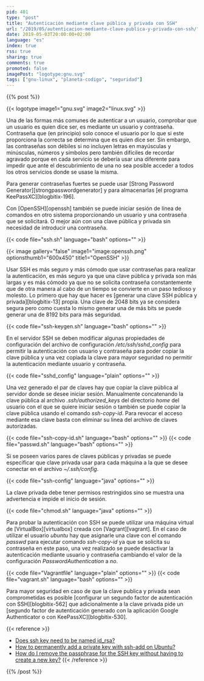 ```yaml
---
pid: 401
type: "post"
title: "Autenticación mediante clave pública y privada con SSH"
url: "/2019/05/autenticacion-mediante-clave-publica-y-privada-con-ssh/"
date: 2019-05-03T20:00:00+02:00
language: "es"
index: true
rss: true
sharing: true
comments: true
promoted: false
imagePost: "logotype:gnu.svg"
tags: ["gnu-linux", "planeta-codigo", "seguridad"]
---
```


{{% post %}}

{{< logotype image1="gnu.svg" image2="linux.svg" >}}

Una de las formas más comunes de autenticar a un usuario, comprobar que un usuario es quien dice ser, es mediante un usuario y contraseña. Contraseña que (en principio) solo conoce el usuario por lo que si este proporciona la correcta se determina que es quien dice ser. Sin embargo, las contraseñas son débiles si no incluyen letras en mayúsculas y minúsculas, números y símbolos pero también difíciles de recordar agravado porque en cada servicio se debería usar una diferente para impedir que ante el descubrimiento de una no sea posible acceder a todos los otros servicios donde se usase la misma.

Para generar contraseñas fuertes se puede usar [Strong Password Generator][strongpasswordgenerator] y para almacenarlas [el programa KeePassXC][blogbitix-196].

Con [OpenSSH][openssh] también se puede iniciar sesión de línea de comandos en otro sistema proporcionando un usuario y una contraseña que se solicitará. O mejor aún con una clave pública y privada sin necesidad de introducir una contraseña.

{{< code file="ssh.sh" language="bash" options="" >}}

{{< image
    gallery="false"
    image1="image:openssh.png" optionsthumb1="600x450" title1="OpenSSH" >}}

Usar SSH es más seguro y más cómodo que usar contraseñas para realizar la autenticación, es más seguro ya que una clave pública y privada son más largas y es más cómodo ya que no se solicita contraseña constantemente que de otra manera al cabo de un tiempo se convierte en un paso tedioso y molesto. Lo primero que hay que hacer es [generar una clave SSH pública y privada][blogbitix-13] propia. Una clave de 2048 bits ya se considera segura pero como cuesta lo mismo generar una de más bits se puede generar una de 8192 bits para más seguridad.

{{< code file="ssh-keygen.sh" language="bash" options="" >}}

En el servidor SSH se deben modificar algunas propiedades de configuración del archivo de configuración _/etc/ssh/sshd\_config_ para permitir la autenticación con usuario y contraseña para poder copiar la clave pública y una vez copiada la clave para mayor seguridad no permitir la autenticación mediante usuario y contraseña.

{{< code file="sshd_config" language="plain" options="" >}}

Una vez generado el par de claves hay que copiar la clave pública al servidor donde se desee iniciar sesión. Manualmente concatenando la clave pública al archivo _.ssh/authorized_keys_ del directorio _home_ del usuario con el que se quiere iniciar sesión o también se puede copiar la clave pública usando el comando _ssh-copy-id_. Para revocar el acceso mediante esa clave basta con eliminar su linea del archivo de claves autorizadas.

{{< code file="ssh-copy-id.sh" language="bash" options="" >}}
{{< code file="passwd.sh" language="bash" options="" >}}

Si se poseen varios pares de claves públicas y privadas se puede especificar que clave privada usar para cada máquina a la que se desee conectar en el archivo _~/.ssh/config_.

{{< code file="ssh-config" language="java" options="" >}}

La clave privada debe tener permisos restringidos sino se muestra una advertencia e impide el inicio de sesión.

{{< code file="chmod.sh" language="java" options="" >}}

Para probar la autenticación con SSH se puede utilizar una máquina virtual de [VirtualBox][virtualbox] creada con [Vagrant][vagrant]. En el caso de utilizar el usuario _ubuntu_ hay que asignarle una clave con el comando _passwd_ para ejecutar comando _ssh-copy-id_ ya que se solicita su contraseña en este paso, una vez realizado se puede desactivar la autenticación mediante usuario y contraseña cambiando el valor de la configuración _PasswordAuthentication_ a _no_.

{{< code file="Vagrantfile" language="plain" options="" >}}
{{< code file="vagrant.sh" language="bash" options="" >}}

Para mayor seguridad en caso de que la clave publica y privada sean comprometidas es posible [configurar un segundo factor de autenticación con SSH][blogbitix-562] que adicionalmente a la clave privada pide un [segundo factor de autenticación generado con la aplicación Google Authenticator o con KeePassXC][blogbitix-530].

{{< reference >}}
* [Does ssh key need to be named id_rsa?](http://askubuntu.com/questions/30788/does-ssh-key-need-to-be-named-id-rsa#30792)
* [How to permanently add a private key with ssh-add on Ubuntu?](http://stackoverflow.com/questions/3466626/add-private-key-permanently-with-ssh-add-on-ubuntu)
* [How do I remove the passphrase for the SSH key without having to create a new key?](http://stackoverflow.com/questions/112396/how-do-i-remove-the-passphrase-for-the-ssh-key-without-having-to-create-a-new-ke)
{{< /reference >}}

{{% /post %}}
